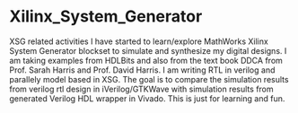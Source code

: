 # Xilinx_System_Generator
XSG related activities
I have started to learn/explore MathWorks Xilinx System Generator blockset to simulate and synthesize my digital designs. 
I am taking examples from HDLBits and also from the text book DDCA from Prof. Sarah Harris and Prof. David Harris. I am writing RTL in verilog and parallely model based in XSG. 
The goal is to compare the simulation results from verilog rtl design in iVerilog/GTKWave with simulation results from generated Verilog HDL wrapper in Vivado.
This is just for learning and fun.
